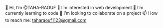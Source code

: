 👋 Hi, I’m @TAHA-RAOUF
👀 I’m interested in web development
🌱 I’m currently learning to code
💞️ I’m looking to collaborate on a project
📫 How to reach me: taharaouf1123@gmail.com

<!---
TAHA-RAOUF/TAHA-RAOUF is a ✨ special ✨ repository because its `README.md` (this file) appears on your GitHub profile.
You can click the Preview link to take a look at your changes.
--->
